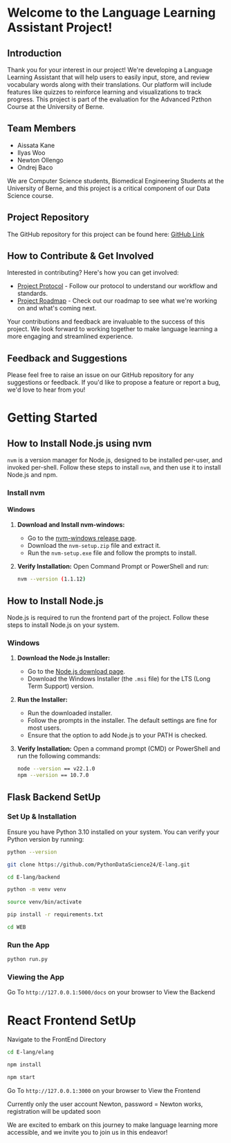 # Welcome to the Language Learning Assistant Project!

## Introduction
Thank you for your interest in our project! We're developing a Language Learning Assistant that will help users to easily input, store, and review vocabulary words along with their translations. Our platform will include features like quizzes to reinforce learning and visualizations to track progress. This project is part of the evaluation for the Advanced Pzthon Course at the University of Berne.

## Team Members
- Aissata Kane  
- Ilyas Woo
- Newton Ollengo
- Ondrej Baco

We are Computer Science students, Biomedical Engineering Students at the University of Berne, and this project is a critical component of our Data Science course.

## Project Repository
The GitHub repository for this project can be found here: [GitHub Link ](https://github.com/Newton001/Language-Learning-Assistant.git)

## How to Contribute & Get Involved
Interested in contributing? Here's how you can get involved:
- [Project Protocol](https://github.com/Newton001/Language-Learning-Assistant.git) - Follow our protocol to understand our workflow and standards.
- [Project Roadmap](https://github.com/PythonDataScience24/Language-Learning-Assistant/blob/main/Roadmap.md) - Check out our roadmap to see what we're working on and what's coming next.

Your contributions and feedback are invaluable to the success of this project. We look forward to working together to make language learning a more engaging and streamlined experience.

## Feedback and Suggestions
Please feel free to raise an issue on our GitHub repository for any suggestions or feedback. If you'd like to propose a feature or report a bug, we'd love to hear from you!

# Getting Started

## How to Install Node.js using nvm

`nvm` is a version manager for Node.js, designed to be installed per-user, and invoked per-shell. Follow these steps to install `nvm`, and then use it to install Node.js and npm.

### Install nvm

#### Windows

1. **Download and Install nvm-windows:**
   - Go to the [nvm-windows release page](https://github.com/coreybutler/nvm-windows/releases).
   - Download the `nvm-setup.zip` file and extract it.
   - Run the `nvm-setup.exe` file and follow the prompts to install.

2. **Verify Installation:**
   Open Command Prompt or PowerShell and run:
   ```bash
   nvm --version (1.1.12)

## How to Install Node.js

Node.js is required to run the frontend part of the project. Follow these steps to install Node.js on your system.

### Windows

1. **Download the Node.js Installer:**
   - Go to the [Node.js download page](https://nodejs.org/).
   - Download the Windows Installer (the `.msi` file) for the LTS (Long Term Support) version.

2. **Run the Installer:**
   - Run the downloaded installer.
   - Follow the prompts in the installer. The default settings are fine for most users.
   - Ensure that the option to add Node.js to your PATH is checked.

3. **Verify Installation:**
   Open a command prompt (CMD) or PowerShell and run the following commands:
   ```bash
   node --version == v22.1.0
   npm --version == 10.7.0

## Flask Backend SetUp

### Set Up & Installation

Ensure you have Python 3.10 installed on your system. You can verify your Python version by running:

```bash
python --version

git clone https://github.com/PythonDataScience24/E-lang.git

cd E-lang/backend

python -m venv venv

source venv/bin/activate

pip install -r requirements.txt

cd WEB
```
### Run the App
```bash
python run.py

```
### Viewing the App
Go To ```http://127.0.0.1:5000/docs``` on your browser to View the Backend


# React Frontend SetUp

Navigate to the FrontEnd Directory

``` bash
cd E-lang/elang

npm install

npm start

```
Go To ```http://127.0.0.1:3000``` on your browser to View the Frontend

Currently only the user account Newton, password = Newton works, registration will be updated soon

We are excited to embark on this journey to make language learning more accessible, and we invite you to join us in this endeavor!
